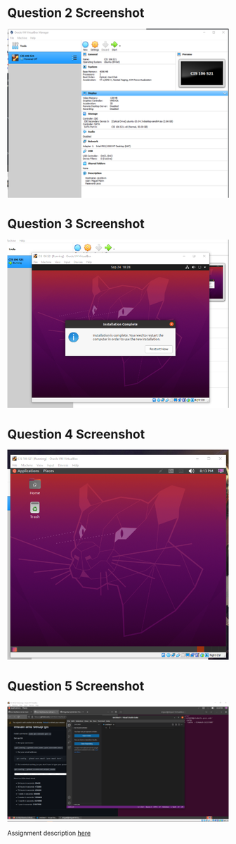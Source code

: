 # Question 2 Screenshot
![image2](../imgs/Question2.png)
# Question 3 Screenshot
![image3](../imgs/Question3.png)
# Question 4 Screenshot
![image4](../imgs/Question4.png)
# Question 5 Screenshot
![image5](../imgs/Question5.png)

Assignment description [here](https://raw.githubusercontent.com/ra559/cis106/main/labs/lab2.md)
